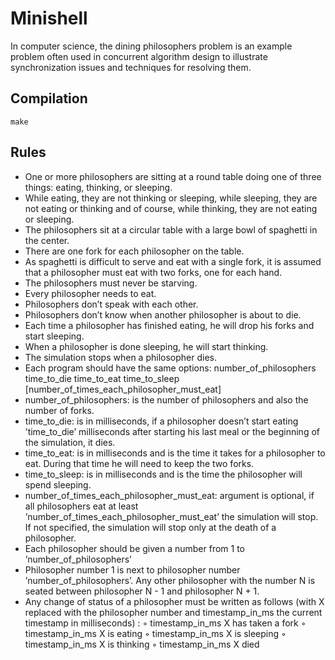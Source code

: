 # Minishell

In computer science, the dining philosophers problem is an example problem often used in concurrent algorithm design to illustrate synchronization issues and techniques for resolving them.

## Compilation

`make`

## Rules

- One or more philosophers are sitting at a round table doing one of three things:
eating, thinking, or sleeping.
- While eating, they are not thinking or sleeping, while sleeping, they are not eating
or thinking and of course, while thinking, they are not eating or sleeping.
- The philosophers sit at a circular table with a large bowl of spaghetti in the center.
- There are one fork for each philosopher on the table.
- As spaghetti is difficult to serve and eat with a single fork, it is assumed that a
philosopher must eat with two forks, one for each hand.
- The philosophers must never be starving.
- Every philosopher needs to eat.
- Philosophers don’t speak with each other.
- Philosophers don’t know when another philosopher is about to die.
- Each time a philosopher has finished eating, he will drop his forks and start sleeping.
- When a philosopher is done sleeping, he will start thinking.
- The simulation stops when a philosopher dies.
- Each program should have the same options: number_of_philosophers time_to_die
time_to_eat time_to_sleep [number_of_times_each_philosopher_must_eat]
- number_of_philosophers: is the number of philosophers and also the number
of forks.
- time_to_die: is in milliseconds, if a philosopher doesn’t start eating ’time_to_die’
milliseconds after starting his last meal or the beginning of the simulation, it
dies.
- time_to_eat: is in milliseconds and is the time it takes for a philosopher to
eat. During that time he will need to keep the two forks.
- time_to_sleep: is in milliseconds and is the time the philosopher will spend
sleeping.
- number_of_times_each_philosopher_must_eat: argument is optional, if all
philosophers eat at least ’number_of_times_each_philosopher_must_eat’ the
simulation will stop. If not specified, the simulation will stop only at the death
of a philosopher.
- Each philosopher should be given a number from 1 to ’number_of_philosophers’
- Philosopher number 1 is next to philosopher number ’number_of_philosophers’.
Any other philosopher with the number N is seated between philosopher N - 1 and
philosopher N + 1.
- Any change of status of a philosopher must be written as follows (with X replaced
with the philosopher number and timestamp_in_ms the current timestamp in milliseconds) :
◦ timestamp_in_ms X has taken a fork
◦ timestamp_in_ms X is eating
◦ timestamp_in_ms X is sleeping
◦ timestamp_in_ms X is thinking
◦ timestamp_in_ms X died

